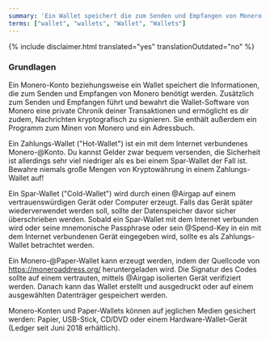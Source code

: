 ```yaml
---
summary: 'Ein Wallet speichert die zum Senden und Empfangen von Monero notwendigen Informationen'
terms: ["wallet", "wallets", "Wallet", "Wallets"]
---
```


{% include disclaimer.html translated="yes" translationOutdated="no" %}

### Grundlagen

Ein Monero-Konto beziehungsweise ein Wallet speichert die Informationen, die
zum Senden und Empfangen von Monero benötigt werden. Zusätzlich zum Senden
und Empfangen führt und bewahrt die Wallet-Software von Monero eine private
Chronik deiner Transaktionen und ermöglicht es dir zudem, Nachrichten
kryptografisch zu signieren. Sie enthält außerdem ein Programm zum Minen von
Monero und ein Adressbuch.

Ein Zahlungs-Wallet ("Hot-Wallet") ist ein mit dem Internet verbundenes
Monero-@Konto. Du kannst Gelder zwar bequem versenden, die Sicherheit ist
allerdings sehr viel niedriger als es bei einem Spar-Wallet der Fall
ist. Bewahre niemals große Mengen von Kryptowährung in einem Zahlungs-Wallet
auf!

Ein Spar-Wallet ("Cold-Wallet") wird durch einen @Airgap auf einem
vertrauenswürdigen Gerät oder Computer erzeugt. Falls das Gerät später
wiederverwendet werden soll, sollte der Datenspeicher davor sicher
überschrieben werden. Sobald ein Spar-Wallet mit dem Internet verbunden wird
oder seine mnemonische Passphrase oder sein @Spend-Key in ein mit dem
Internet verbundenen Gerät eingegeben wird, sollte es als Zahlungs-Wallet
betrachtet werden.

Ein Monero-@Paper-Wallet kann erzeugt werden, indem der Quellcode von
https://moneroaddress.org/ heruntergeladen wird. Die Signatur des Codes
sollte auf einem vertrauten, mittels @Airgap isolierten Gerät verifiziert
werden. Danach kann das Wallet erstellt und ausgedruckt oder auf einem
ausgewählten Datenträger gespeichert werden.

Monero-Konten und Paper-Wallets können auf jeglichen Medien gesichert
werden: Papier, USB-Stick, CD/DVD oder einem Hardware-Wallet-Gerät (Ledger
seit Juni 2018 erhältlich).
